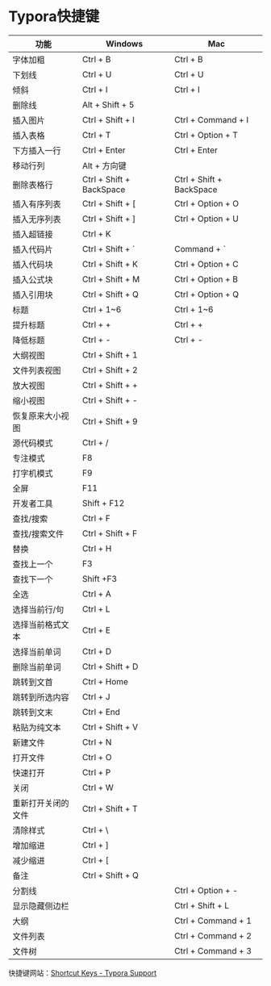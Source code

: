 # Typora快捷键



| 功能               | Windows                  | Mac                      |
| ------------------ | ------------------------ | ------------------------ |
| 字体加粗           | Ctrl + B                 | Ctrl + B                 |
| 下划线             | Ctrl + U                 | Ctrl + U                 |
| 倾斜               | Ctrl + I                 | Ctrl + I                 |
| 删除线             | Alt + Shift + 5          |                          |
| 插入图片           | Ctrl + Shift + I         | Ctrl + Command + I       |
| 插入表格           | Ctrl + T                 | Ctrl + Option + T        |
| 下方插入一行       | Ctrl + Enter             | Ctrl + Enter             |
| 移动行列           | Alt + 方向键             |                          |
| 删除表格行         | Ctrl + Shift + BackSpace | Ctrl + Shift + BackSpace |
| 插入有序列表       | Ctrl + Shift + [         | Ctrl + Option + O        |
| 插入无序列表       | Ctrl + Shift + ]         | Ctrl + Option + U        |
| 插入超链接         | Ctrl + K                 |                          |
| 插入代码片         | Ctrl + Shift + `         | Command + `              |
| 插入代码块         | Ctrl + Shift + K         | Ctrl + Option + C        |
| 插入公式块         | Ctrl + Shift + M         | Ctrl + Option + B        |
| 插入引用块         | Ctrl + Shift + Q         | Ctrl + Option + Q        |
| 标题               | Ctrl + 1~6               | Ctrl + 1~6               |
| 提升标题           | Ctrl + +                 | Ctrl + +                 |
| 降低标题           | Ctrl + -                 | Ctrl + -                 |
| 大纲视图           | Ctrl + Shift + 1         |                          |
| 文件列表视图       | Ctrl + Shift + 2         |                          |
| 放大视图           | Ctrl + Shift + +         |                          |
| 缩小视图           | Ctrl + Shift + -         |                          |
| 恢复原来大小视图   | Ctrl + Shift + 9         |                          |
| 源代码模式         | Ctrl + /                 |                          |
| 专注模式           | F8                       |                          |
| 打字机模式         | F9                       |                          |
| 全屏               | F11                      |                          |
| 开发者工具         | Shift + F12              |                          |
| 查找/搜索          | Ctrl + F                 |                          |
| 查找/搜索文件      | Ctrl + Shift  + F        |                          |
| 替换               | Ctrl + H                 |                          |
| 查找上一个         | F3                       |                          |
| 查找下一个         | Shift +F3                |                          |
| 全选               | Ctrl + A                 |                          |
| 选择当前行/句      | Ctrl + L                 |                          |
| 选择当前格式文本   | Ctrl + E                 |                          |
| 选择当前单词       | Ctrl + D                 |                          |
| 删除当前单词       | Ctrl + Shift + D         |                          |
| 跳转到文首         | Ctrl + Home              |                          |
| 跳转到所选内容     | Ctrl + J                 |                          |
| 跳转到文末         | Ctrl + End               |                          |
| 粘贴为纯文本       | Ctrl + Shift + V         |                          |
| 新建文件           | Ctrl + N                 |                          |
| 打开文件           | Ctrl + O                 |                          |
| 快速打开           | Ctrl + P                 |                          |
| 关闭               | Ctrl + W                 |                          |
| 重新打开关闭的文件 | Ctrl + Shift + T         |                          |
| 清除样式           | Ctrl + \                 |                          |
| 增加缩进           | Ctrl + ]                 |                          |
| 减少缩进           | Ctrl + [                 |                          |
| 备注               | Ctrl + Shift + Q         |                          |
| 分割线             |                          | Ctrl + Option + -        |
| 显示隐藏侧边栏     |                          | Ctrl + Shift + L         |
| 大纲               |                          | Ctrl + Command + 1       |
| 文件列表           |                          | Ctrl + Command + 2       |
| 文件树             |                          | Ctrl + Command + 3       |



快捷键网站：[Shortcut Keys - Typora Support](https://support.typora.io/Shortcut-Keys/#frequently-used-shortcut-keys)
